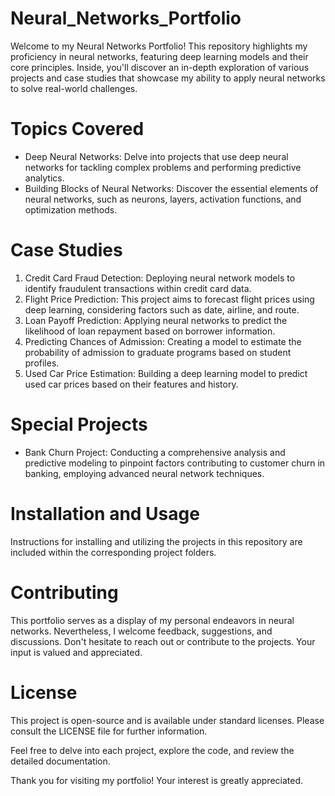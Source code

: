 # Neural_Networks_Portfolio

Welcome to my Neural Networks Portfolio! This repository highlights my proficiency in neural networks, featuring deep learning models and their core principles. Inside, you'll discover an in-depth exploration of various projects and case studies that showcase my ability to apply neural networks to solve real-world challenges.

# Topics Covered

* Deep Neural Networks: Delve into projects that use deep neural networks for tackling complex problems and performing predictive analytics.
* Building Blocks of Neural Networks: Discover the essential elements of neural networks, such as neurons, layers, activation functions, and optimization methods.

# Case Studies

1. Credit Card Fraud Detection: Deploying neural network models to identify fraudulent transactions within credit card data.
2. Flight Price Prediction: This project aims to forecast flight prices using deep learning, considering factors such as date, airline, and route.
3. Loan Payoff Prediction: Applying neural networks to predict the likelihood of loan repayment based on borrower information.
4. Predicting Chances of Admission: Creating a model to estimate the probability of admission to graduate programs based on student profiles.
5. Used Car Price Estimation: Building a deep learning model to predict used car prices based on their features and history.

# Special Projects

* Bank Churn Project: Conducting a comprehensive analysis and predictive modeling to pinpoint factors contributing to customer churn in banking, employing advanced neural network techniques.

# Installation and Usage

Instructions for installing and utilizing the projects in this repository are included within the corresponding project folders.

# Contributing

This portfolio serves as a display of my personal endeavors in neural networks. Nevertheless, I welcome feedback, suggestions, and discussions. Don't hesitate to reach out or contribute to the projects. Your input is valued and appreciated.

# License

This project is open-source and is available under standard licenses. Please consult the LICENSE file for further information.

Feel free to delve into each project, explore the code, and review the detailed documentation.

Thank you for visiting my portfolio! Your interest is greatly appreciated.

